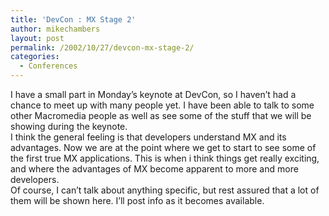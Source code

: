 ```yaml
---
title: 'DevCon : MX Stage 2'
author: mikechambers
layout: post
permalink: /2002/10/27/devcon-mx-stage-2/
categories:
  - Conferences
---
```



I have a small part in Monday&#8217;s keynote at DevCon, so I haven&#8217;t had a chance to meet up with many people yet. I have been able to talk to some other Macromedia people as well as see some of the stuff that we will be showing during the keynote.  
I think the general feeling is that developers understand MX and its advantages. Now we are at&nbsp;the point where we get to start to see some of the first true MX applications. This is when i think things get really exciting, and where the advantages of MX become apparent to more and more developers.  
Of course, I can&#8217;t talk about anything specific, but rest assured that a lot of them will be shown here. I&#8217;ll post info as it becomes available.